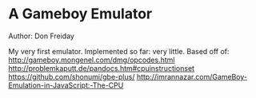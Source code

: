 # A Gameboy Emulator
Author: Don Freiday

My very first emulator. Implemented so far: very little.
Based off of:
http://gameboy.mongenel.com/dmg/opcodes.html
http://problemkaputt.de/pandocs.htm#cpuinstructionset
https://github.com/shonumi/gbe-plus/
http://imrannazar.com/GameBoy-Emulation-in-JavaScript:-The-CPU
